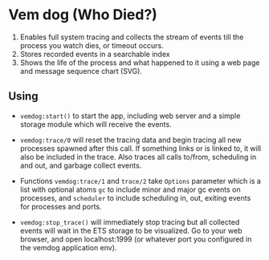 # Vem dog (Who Died?)

1. Enables full system tracing and collects the stream of events till the process
   you watch dies, or timeout occurs.
2. Stores recorded events in a searchable index
3. Shows the life of the process and what happened to it using a web page and
   message sequence chart (SVG).

## Using

* `vemdog:start()` to start the app, including web server and a simple storage module which will receive the events.

* `vemdog:trace/0` will reset the tracing data and begin tracing all new processes spawned after this call. If
  something links or is linked to, it will also be included in the trace. Also traces all calls to/from, scheduling in
  and out, and garbage collect events.

* Functions `vemdog:trace/1` and `trace/2` take `Options` parameter which is a list with optional
  atoms `gc` to include minor and major gc events on processes, and `scheduler` to include scheduling in, out, exiting
  events for processes and ports.

* `vemdog:stop_trace()` will immediately stop tracing but all collected events will wait in the ETS storage to be
  visualized. Go to your web browser, and open localhost:1999 (or whatever port you configured in the vemdog application
  env).